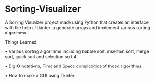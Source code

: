 # Sorting-Visualizer
A Sorting Visualzer project made using Python that creates an interface with the help of tkinter to generate arrays and implement various sorting algorithms.

Things Learned:

•	Various sorting algorithms including bubble sort, insertion sort, merge sort, quick sort and selection sort.4

• Big-O notations, Time and Space complexities of these algorithms.

• How to make a GUI using Tkinter.


